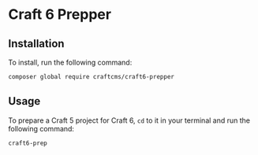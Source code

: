 # Craft 6 Prepper

## Installation

To install, run the following command:

```sh
composer global require craftcms/craft6-prepper
```

## Usage

To prepare a Craft 5 project for Craft 6, `cd` to it in your terminal and run the following command:

```sh
craft6-prep
```
